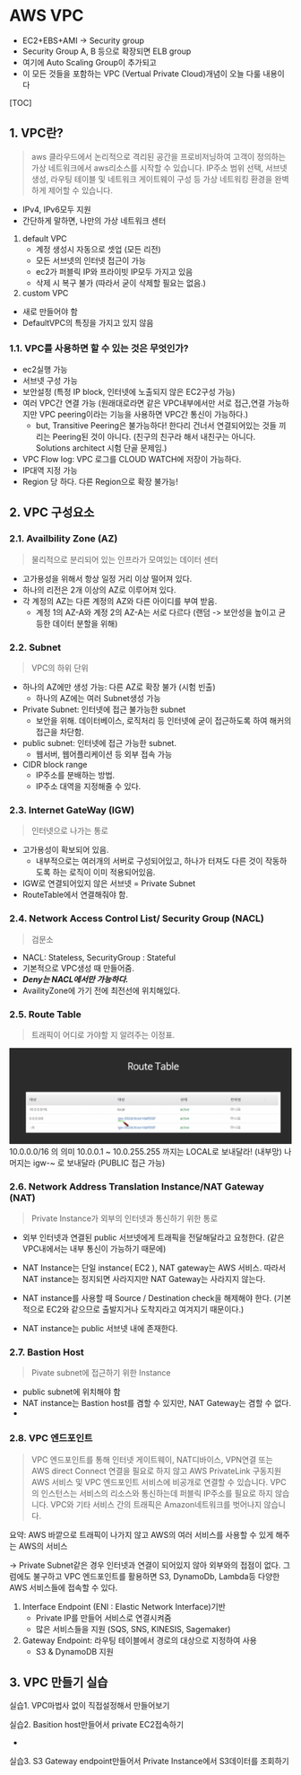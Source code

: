 # AWS VPC 

- EC2+EBS+AMI -> Security group
- Security Group A, B 등으로 확장되면 ELB group
- 여기에 Auto Scaling Group이 추가되고
- 이 모든 것들을 포함하는 VPC (Vertual Private Cloud)개념이 오늘 다룰 내용이다

[TOC]

## 1. VPC란?
> aws 클라우드에서 논리적으로 격리된 공간을 프로비저닝하여 고객이 정의하는 가상 네트워크에서 aws리소스를 시작할 수 있습니다. IP주소 범위 선택, 서브넷 생성, 라우팅 테이블 및 네트워크 게이트웨이 구성 등 가상 네트워킹 환경을 완벽하게 제어할 수 있습니다. 
- IPv4, IPv6모두 지원
- 간단하게 말하면, 나만의 가상 네트워크 센터

1. default VPC
   -  계정 생성시 자동으로 셋업 (모든 리전)
   -  모든 서브넷의 인터넷 접근이 가능
   -  ec2가 퍼블릭 IP와 프라이빗 IP모두 가지고 있음
   - 삭제 시 복구 불가 (따라서 굳이 삭제할 필요는 없음.)
2. custom VPC
  - 새로 만들어야 함
  - DefaultVPC의 특징을 가지고 있지 않음

### 1.1. VPC를 사용하면 할 수 있는 것은 무엇인가?
- ec2실행 가능
- 서브넷 구성 가능
- 보안설정 (특정 IP block, 인터넷에 노출되지 않은 EC2구성 가능)
- 여러 VPC간 연결 가능 (원래대로라면 같은 VPC내부에서만 서로 접근,연결 가능하지만 VPC peering이라는 기능을 사용하면 VPC간 통신이 가능하다.)
  - but, Transitive Peering은 불가능하다!
    한다리 건너서 연결되어있는 것들 끼리는 Peering된 것이 아니다. (친구의 친구라 해서 내친구는 아니다. Solutions architect 시험 단골 문제임.)
- VPC Flow log: VPC 로그를 CLOUD WATCH에 저장이 가능하다.
- IP대역 지정 가능
- Region 당 하다. 다른 Region으로 확장 불가능!

## 2. VPC 구성요소
### 2.1. Availbility Zone (AZ)
> 물리적으로 분리되어 있는 인프라가 모여있는 데이터 센터
- 고가용성을 위해서 항상 일정 거리 이상 떨어져 있다.
- 하나의 리전은 2개 이상의 AZ로 이루어져 있다.
- 각 계정의 AZ는 다른 계정의 AZ와 다른 아이디를 부여 받음.
  - 계정 1의 AZ-A와 계정 2의 AZ-A는 서로 다르다 (랜덤 -> 보안성을 높이고 균등한 데이터 분할을 위해)
### 2.2. Subnet
> VPC의 하위 단위
- 하나의 AZ에만 생성 가능: 다른 AZ로 확장 불가 (시험 빈출)
  - 하나의 AZ에는 여러 Subnet생성 가능
- Private Subnet: 인터넷에 접근 불가능한 subnet
  - 보안을 위해. 데이터베이스, 로직처리 등 인터넷에 굳이 접근하도록 하여 해커의 접근을 차단함.
- public subnet: 인터넷에 접근 가능한 subnet.
  - 웹서버, 웹어플리케이션 등 외부 접속 가능
- CIDR block range
  - IP주소를 분배하는 방법.
  - IP주소 대역을 지정해줄 수 있다.
  
### 2.3. Internet GateWay (IGW)
> 인터넷으로 나가는 통로
- 고가용성이 확보되어 있음.
  - 내부적으로는 여러개의 서버로 구성되어있고, 하나가 터져도 다른 것이 작동하도록 하는 로직이 이미 적용되어있음.
- IGW로 연결되어있지 않은 서브넷 = Private Subnet
- RouteTable에서 연결해줘야 함.

### 2.4. Network Access Control List/ Security Group (NACL)
> 검문소
- NACL: Stateless, SecurityGroup : Stateful
- 기본적으로 VPC생성 때 만들어줌.
- ***Deny는 NACL에서만 가능하다.***
- AvailityZone에 가기 전에 최전선에 위치해있다.

### 2.5. Route Table
> 트래픽이 어디로 가야할 지 알려주는 이정표.

![RouteTalbe IMG](./VPC/routetable.png)
10.0.0.0/16 의 의미
10.0.0.1 ~ 10.0.255.255 까지는 LOCAL로 보내달라! (내부망)
나머지는 igw-~ 로 보내달라 (PUBLIC 접근 가능)

### 2.6. Network Address Translation Instance/NAT Gateway (NAT)

> Private Instance가 외부의 인터넷과 통신하기 위한 통로

- 외부 인터넷과 연결된 public  서브넷에게 트래픽을 전달해달라고 요청한다. (같은 VPC내에서는 내부 통신이 가능하기 때문에)
- NAT Instance는 단일 instance( EC2 ), NAT gateway는 AWS 서비스. 따라서 NAT instance는 정지되면 사라지지만 NAT Gateway는 사라지지 않는다.

- NAT instance를 사용할 때 Source / Destination check을 해제해야 한다. (기본적으로 EC2와 같으므로 출발지거나 도착지라고 여겨지기 때문이다.)

- NAT instance는 public 서브넷 내에 존재한다.

  

### 2.7. Bastion Host

> Pivate subnet에 접근하기 위한 Instance

- public subnet에 위치해야 함
- NAT instance는 Bastion host를 겸할 수 있지만,  NAT Gateway는 겸할 수 없다.
- 





### 2.8. VPC 엔드포인트

> VPC 엔드포인트를 통해 인터넷 게이트웨이, NAT디바이스, VPN연결 또는  AWS direct Connect 연결을 필요로 하지 않고 AWS PrivateLink 구동지원 AWS 서비스 및 VPC 엔드포인트 서비스에 비공개로 연결할 수 있습니다. VPC의 인스턴스는 서비스의 리소스와 통신하는데 퍼블릭 IP주소를 필요로 하지 않습니다. VPC와 기타 서비스 간의 트래픽은 Amazon네트워크를 벗어나지 않습니다.

요약: AWS 바깥으로 트래픽이 나가지 않고 AWS의 여러 서비스를 사용할 수 있게 해주는 AWS의 서비스

-> Private Subnet같은 경우 인터넷과 연결이 되어있지 않아 외부와의 접점이 없다. 그럼에도 불구하고 VPC 엔드포인트를 활용하면 S3, DynamoDb, Lambda등 다양한 AWS 서비스들에 접속할 수 있다.



1. Interface Endpoint (ENI : Elastic Network Interface)기반
   - Private IP를 만들어 서비스로 연결시켜줌
   - 많은 서비스들을 지원 (SQS, SNS, KINESIS, Sagemaker)
2. Gateway Endpoint: 라우팅 테이블에서 경로의 대상으로 지정하여 사용
   - S3 & DynamoDB 지원




## 3. VPC 만들기 실습
실습1.  VPC마법사 없이 직접설정해서 만들어보기







실습2. Basition host만들어서 private EC2접속하기

- 





실습3. S3 Gateway endpoint만들어서 Private Instance에서 S3데이터를 조회하기
